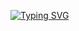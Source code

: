 [![Typing SVG](https://readme-typing-svg.herokuapp.com?font=Zen+Loop&size=60&color=000000&background=00FF28&width=1000&height=100&center=true&vCenter=true&lines=Hello+World!%2C+I'm+Kareem+Hemaly)](https://git.io/typing-svg)


